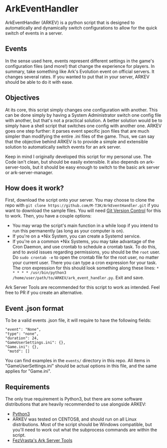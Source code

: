 # ArkEventHandler
ArkEventHandler (ARKEV) is a python script that is designed to automatically and dynamically switch configurations to allow for the quick switch of events in a server.

## Events

In the sense used here, events represent different settings in the game's configuration files (and more!) that change the experience for players. In summary, take something like Ark's Evolution event on official servers. It changes several rates. If you wanted to put that in your server, ARKEV should be able to do it with ease.

## Objectives

At its core, this script simply changes one configuration with another. This can be done simply by having a System Administrator switch one config file with another, but that's not a practical solution.
A better solution would be to simply have a shell script that switches one config with another one. ARKEV goes one step further: it parses event specific json files that are much simpler than modifying the entire .ini files of the game.
Thus, we can say that the objective behind ARKEV is to provide a simple and extensible solution to automatically switch events for an ark server. 

Keep in mind I originally developed this script for my personal use. The Code isn't clean, but should be easily extensible. It also depends on ark-server-tools, but it should be easy enough to switch to the basic ark server or ark-server-manager.

## How does it work?

First, download the script onto your server. You may choose to clone the repo with `git clone https://github.com/M-T3K/ArkEventHandler.git` if you want to download the sample files. You will need [Git Version Control](https://git-scm.com/) for this to work.
Then, you have a couple options:
- You may wrap the script's main function in a while loop if you intend to run this permanently (as long as your computer is on).
- If you're on a *Nix System, you can create a Systemd service.
- If you're on a common *Nix Systems, you may take advantage of the Cron Daemon, and use crontab to schedule a crontab task. To do this, and to avoid issues regarding permissions, you should be the `root` user. Do `sudo crontab -e` to open the crontab file for the root user, no matter your current user. There you can type a cron expression for your task. The cron expression for this should look something along these lines: `* * * * * /usr/bin/python3 /home/user/path/to/ARKEV/ark_event_handler.py`. Exit and save.

Ark Server Tools are recommended for this script to work as intended. Feel free to PR if you create an alternative. 

## Event .json format

To be a valid events .json file, it will require to have the following fields:
```
"event": "None",
"type": "none",
"duration": 24,
"GameUserSettings.ini": {},
"Game.ini": {},
 "motd": []
```

You can find examples in the `events/` directory in this repo. All items in "GameUserSettings.ini" should be actual options in this file, and the same applies for "Game.ini".

## Requirements

The only true requirement is Python3, but there are some software distributions that are heavily recommended to use alongside ARKEV:

- [Python3](https://www.python.org/downloads/)
- ARKEV was tested on CENTOS8, and should run on all Linux distributions. Most of the script should be Windows compatible, but you'll need to work out what the subprocess commands are within the script.
- [FezVrasta's Ark Server Tools](https://github.com/FezVrasta/ark-server-tools)

